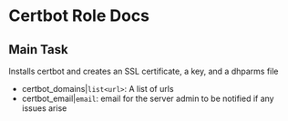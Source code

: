 # Certbot Role Docs

## Main Task
Installs certbot and creates an SSL certificate, a key, and a dhparms file
- certbot_domains|`list<url>`: A list of urls
- certbot_email|`email`: email for the server admin to be notified if any
  issues arise